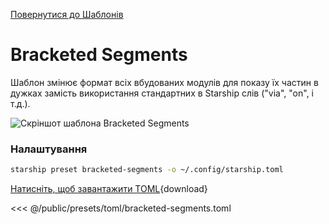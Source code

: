[Повернутися до Шаблонів](./#bracketed-segments)

# Bracketed Segments

Шаблон змінює формат всіх вбудованих модулів для показу їх частин в дужках замість використання стандартних в Starship слів ("via", "on", і т.д.).

![Скріншот шаблона Bracketed Segments](/presets/img/bracketed-segments.png)

### Налаштування

```sh
starship preset bracketed-segments -o ~/.config/starship.toml
```

[Натисніть, щоб завантажити TOML](/presets/toml/bracketed-segments.toml){download}

<<< @/public/presets/toml/bracketed-segments.toml
